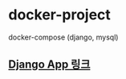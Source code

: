# docker-project
docker-compose (django, mysql)


[Django App 링크](https://github.com/naa02/django-mysite)
---
